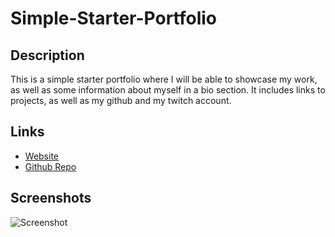 # Simple-Starter-Portfolio

## Description

This is a simple starter portfolio where I will be able to showcase my work, as well as some information about myself in a bio section. It includes links to projects, as well as my github and my twitch account.

## Links

- [Website](https://ntumminaro.github.io/Module-2-Challenge/)
- [Github Repo](https://github.com/NTumminaro/Module-2-Challenge/)

## Screenshots

![Screenshot](./assets/images/screenshot4.png)
